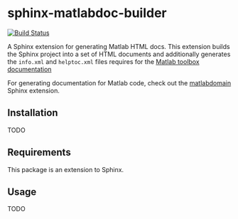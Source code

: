 # sphinx-matlabdoc-builder

[![Build Status](https://travis-ci.org/ilent2/sphinx-matlabdoc-builder.svg?branch=master)](https://travis-ci.org/ilent2/sphinx-matlabdoc-builder)

A Sphinx extension for generating Matlab HTML docs.
This extension builds the Sphinx project into a set of HTML
documents and additionally generates the `info.xml` and
`helptoc.xml` files requires for the
[Matlab toolbox documentation](https://au.mathworks.com/help/matlab/matlab_prog/display-custom-documentation.html)

For generating documentation for Matlab code, check out the
[matlabdomain](https://github.com/sphinx-contrib/matlabdomain) Sphinx extension.

## Installation
TODO

## Requirements
This package is an extension to Sphinx.

## Usage
TODO
